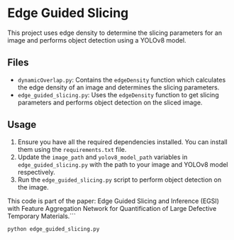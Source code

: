 # Edge Guided Slicing

This project uses edge density to determine the slicing parameters for an image and performs object detection using a YOLOv8 model.

## Files

- `dynamicOverlap.py`: Contains the `edgeDensity` function which calculates the edge density of an image and determines the slicing parameters.
- `edge_guided_slicing.py`: Uses the `edgeDensity` function to get slicing parameters and performs object detection on the sliced image.

## Usage

1. Ensure you have all the required dependencies installed. You can install them using the `requirements.txt` file.
2. Update the `image_path` and `yolov8_model_path` variables in `edge_guided_slicing.py` with the path to your image and YOLOv8 model respectively.
3. Run the `edge_guided_slicing.py` script to perform object detection on the image.

This code is part of the paper: Edge Guided Slicing and Inference (EGSI) with Feature Aggregation Network for Quantification of Large Defective Temporary Materials.```

```sh
python edge_guided_slicing.py